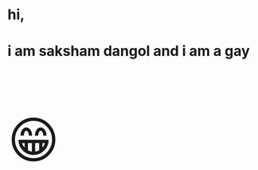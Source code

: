 <html>
<head>
<meta charset="UTF-8">
</head>
<body>
<h1>hi,</h1>
<h1>i am saksham dangol and i am a gay</h1>
<p style="font-size:100px">&#128513;</p>
</body>
</html>
